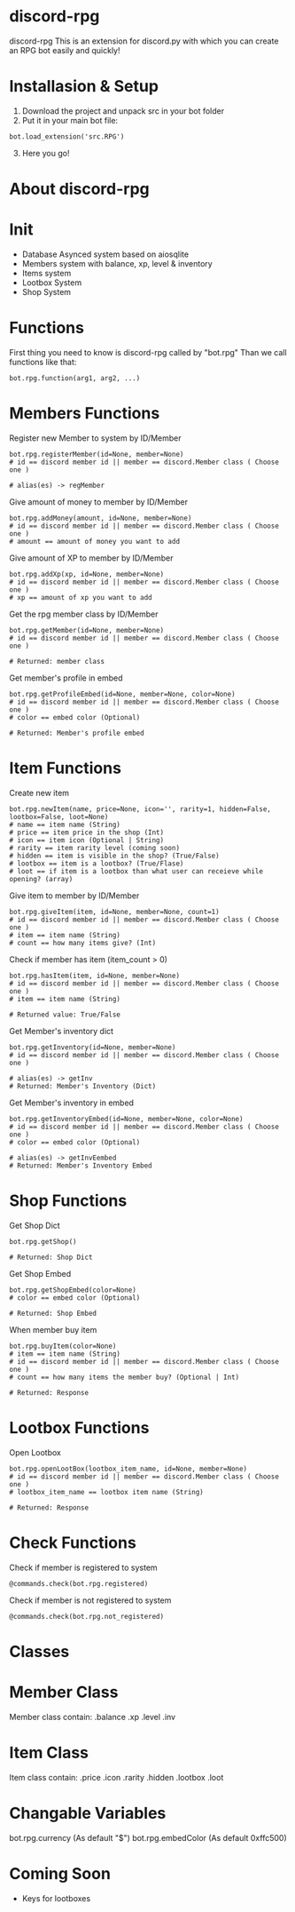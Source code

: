 # discord-rpg
discord-rpg This is an extension for discord.py with which you can create an RPG bot easily and quickly!

# Installasion & Setup
1) Download the project and unpack src in your bot folder
2) Put it in your main bot file:
```
bot.load_extension('src.RPG')
```
3) Here you go!

# About discord-rpg
# Init
 - Database Asynced system based on aiosqlite
 - Members system with balance, xp, level & inventory
 - Items system
 - Lootbox System
 - Shop System

# Functions
First thing you need to know is discord-rpg called by "bot.rpg"
Than we call functions like that:
```
bot.rpg.function(arg1, arg2, ...)
```

# Members Functions

Register new Member to system by ID/Member
```
bot.rpg.registerMember(id=None, member=None)
# id == discord member id || member == discord.Member class ( Choose one )

# alias(es) -> regMember
```

Give amount of money to member by ID/Member
```
bot.rpg.addMoney(amount, id=None, member=None)
# id == discord member id || member == discord.Member class ( Choose one )
# amount == amount of money you want to add
```

Give amount of XP to member by ID/Member
```
bot.rpg.addXp(xp, id=None, member=None)
# id == discord member id || member == discord.Member class ( Choose one )
# xp == amount of xp you want to add
```

Get the rpg member class by ID/Member
```
bot.rpg.getMember(id=None, member=None)
# id == discord member id || member == discord.Member class ( Choose one )

# Returned: member class
```

Get member's profile in embed
```
bot.rpg.getProfileEmbed(id=None, member=None, color=None)
# id == discord member id || member == discord.Member class ( Choose one )
# color == embed color (Optional)

# Returned: Member's profile embed
```

# Item Functions

Create new item
```
bot.rpg.newItem(name, price=None, icon='', rarity=1, hidden=False, lootbox=False, loot=None)
# name == item name (String)
# price == item price in the shop (Int)
# icon == item icon (Optional | String)
# rarity == item rarity level (coming soon)
# hidden == item is visible in the shop? (True/False)
# lootbox == item is a lootbox? (True/Flase)
# loot == if item is a lootbox than what user can receieve while opening? (array)
```

Give item to member by ID/Member
```
bot.rpg.giveItem(item, id=None, member=None, count=1)
# id == discord member id || member == discord.Member class ( Choose one )
# item == item name (String)
# count == how many items give? (Int)
```

Check if member has item (item_count > 0)
```
bot.rpg.hasItem(item, id=None, member=None)
# id == discord member id || member == discord.Member class ( Choose one )
# item == item name (String)

# Returned value: True/False
```

Get Member's inventory dict
```
bot.rpg.getInventory(id=None, member=None)
# id == discord member id || member == discord.Member class ( Choose one )

# alias(es) -> getInv
# Returned: Member's Inventory (Dict)
```

Get Member's inventory in embed
```
bot.rpg.getInventoryEmbed(id=None, member=None, color=None)
# id == discord member id || member == discord.Member class ( Choose one )
# color == embed color (Optional)

# alias(es) -> getInvEembed
# Returned: Member's Inventory Embed
```

# Shop Functions

Get Shop Dict
```
bot.rpg.getShop()

# Returned: Shop Dict
```

Get Shop Embed
```
bot.rpg.getShopEmbed(color=None)
# color == embed color (Optional)

# Returned: Shop Embed
```

When member buy item
```
bot.rpg.buyItem(color=None)
# item == item name (String)
# id == discord member id || member == discord.Member class ( Choose one )
# count == how many items the member buy? (Optional | Int)

# Returned: Response
```

# Lootbox Functions

Open Lootbox
```
bot.rpg.openLootBox(lootbox_item_name, id=None, member=None)
# id == discord member id || member == discord.Member class ( Choose one )
# lootbox_item_name == lootbox item name (String)

# Returned: Response
```

# Check Functions

Check if member is registered to system
```
@commands.check(bot.rpg.registered)
```

Check if member is not registered to system
```
@commands.check(bot.rpg.not_registered)
```

# Classes

# Member Class
Member class contain:
 .balance
 .xp
 .level
 .inv

# Item Class
Item class contain:
 .price
 .icon
 .rarity
 .hidden
 .lootbox
 .loot


# Changable Variables
bot.rpg.currency (As default "$")
bot.rpg.embedColor (As default 0xffc500)

# Coming Soon
 - Keys for lootboxes

